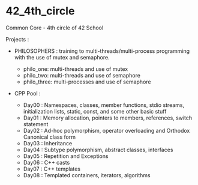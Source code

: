 # 42_4th_circle
Common Core - 4th circle of 42 School

Projects :
- PHILOSOPHERS : training to multi-threads/multi-process programming with the use of mutex and semaphore.
    - philo_one: multi-threads and use of mutex
    - philo_two: multi-threads and use of semaphore
    - philo_three: multi-processes and use of semaphore

- CPP Pool :
    - Day00 : Namespaces, classes, member functions, stdio streams, initialization lists, static, const, and some other basic stuff
    - Day01 : Memory allocation, pointers to members, references, switch statement
    - Day02 : Ad-hoc polymorphism, operator overloading and Orthodox Canonical class form
    - Day03 : Inheritance
    - Day04 : Subtype polymorphism, abstract classes, interfaces
    - Day05 : Repetition and Exceptions
    - Day06 : C++ casts
    - Day07 : C++ templates
    - Day08 : Templated containers, iterators, algorithms